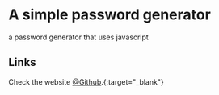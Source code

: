# A simple password generator
a password generator that uses javascript 
## Links
Check the website [@Github](https://rawi2115.github.io/password-generator/).{:target="_blank"}
